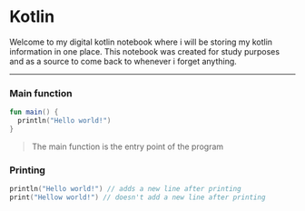 # Kotlin

Welcome to my digital kotlin notebook where i will be storing my kotlin information in one place.
This notebook was created for study purposes and as a source to come back to whenever i forget anything.

---

### Main function

```kotlin
fun main() {
  println("Hello world!")
}
```
>The main function is the entry point of the program


### Printing

```kotlin
println("Hello world!") // adds a new line after printing
print("Hellow world!") // doesn't add a new line after printing
```
